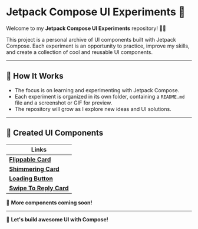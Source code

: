 # Jetpack Compose UI Experiments 🚀

Welcome to my **Jetpack Compose UI Experiments** repository! 🎨🔥

This project is a personal archive of UI components built with Jetpack Compose. Each experiment is an opportunity to practice, improve my skills, and create a collection of cool and reusable UI components.

---

## 🚀 How It Works
- The focus is on learning and experimenting with Jetpack Compose.
- Each experiment is organized in its own folder, containing a `README.md` file and a screenshot or GIF for preview.
- The repository will grow as I explore new ideas and UI solutions.

---

## 🎨 Created UI Components

| Links |
|--------------------------------------------------------------------------------------------|
| [**Flippable Card**](app/app/src/main/java/com/tdiego/composechallenges/flippable_card)    |
| [**Shimmering Card**](app/app/src/main/java/com/tdiego/composechallenges/shimmering_card)  |
| [**Loading Button**](app/app/src/main/java/com/tdiego/composechallenges/loading_button)    |
| [**Swipe To Reply Card**](app/app/src/main/java/com/tdiego/composechallenges/swipe_to_reply_card)    |

📌 **More components coming soon!**

---

🚀 **Let's build awesome UI with Compose!**

